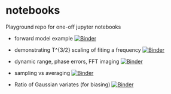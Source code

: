 # notebooks
Playground repo for one-off jupyter notebooks

* forward model example [![Binder](https://mybinder.org/badge_logo.svg)](https://mybinder.org/v2/gh/slosar/notebooks/master?filepath=forward_model_fitting_demo.ipynb)

* demonstrating T^{3/2} scaling of fiting a frequency [![Binder](https://mybinder.org/badge_logo.svg)](https://mybinder.org/v2/gh/slosar/notebooks/master?filepath=frequency_fit.ipynb)

* dynamic range, phase errors, FFT imaging [![Binder](https://mybinder.org/badge_logo.svg)](https://mybinder.org/v2/gh/slosar/notebooks/master?filepath=dynamic_rnage_fft.ipynb)

* sampling vs averaging [![Binder](https://mybinder.org/badge_logo.svg)](https://mybinder.org/v2/gh/slosar/notebooks/master?filepath=sampling_vs_averaging.ipynb)

* Ratio of Gaussian variates (for biasing) [![Binder](https://mybinder.org/badge_logo.svg)](https://mybinder.org/v2/gh/slosar/notebooks/master?filepath=GaussRations.ipynb)


